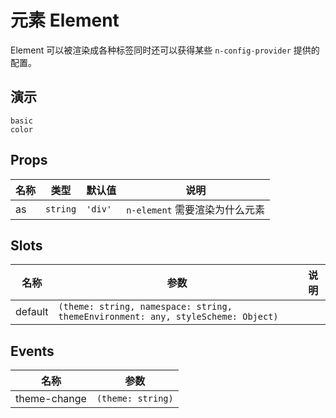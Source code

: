 # 元素 Element
Element 可以被渲染成各种标签同时还可以获得某些 `n-config-provider` 提供的配置。

## 演示
```demo
basic
color
```

## Props
|名称|类型|默认值|说明|
|-|-|-|-|
|as|`string`|`'div'`|`n-element` 需要渲染为什么元素|

## Slots
|名称|参数|说明|
|-|-|-|
|default|`(theme: string, namespace: string, themeEnvironment: any, styleScheme: Object)`||

## Events
|名称|参数|
|-|-|
|theme-change|`(theme: string)`|